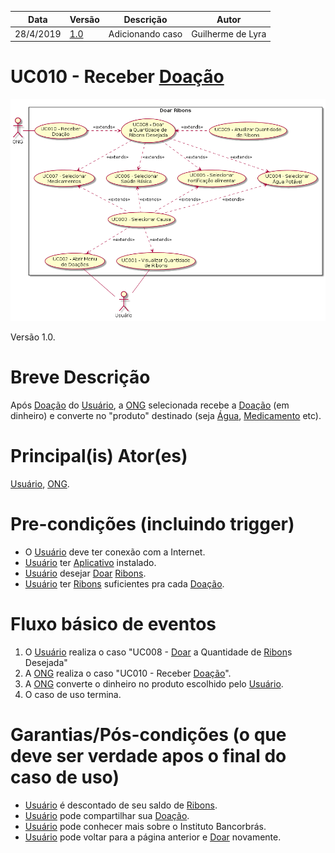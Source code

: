 | Data       | Versão  | Descrição       | Autor            |
| ---------- | ------- | --------------- | ---------------- |
| 28/4/2019 | [1.0](https://github.com/requisitos-2019-1/Ribon/commit/05339bf4c968ee9e9daebe6ffcdd1aa92436240d#diff-aa46673e1e292aca8f1befdc2165a503) | Adicionando caso | Guilherme de Lyra |


# UC010 - Receber [Doação](https://github.com/requisitos-2019-1/Ribon/blob/master/Modelagem%20de%20Requisitos/Lexicos/Doação.md)


![diagrama](Doar_Ribons.png)

Versão 1.0.

# Breve Descrição
Após [Doação](https://github.com/requisitos-2019-1/Ribon/blob/master/Modelagem%20de%20Requisitos/Lexicos/Doação.md) do [Usuário](https://github.com/requisitos-2019-1/Ribon/blob/master/Modelagem%20de%20Requisitos/Lexicos/Usuário.md), a [ONG](https://github.com/requisitos-2019-1/Ribon/blob/master/Modelagem%20de%20Requisitos/Lexicos/Ong.md) selecionada recebe a [Doação](https://github.com/requisitos-2019-1/Ribon/blob/master/Modelagem%20de%20Requisitos/Lexicos/Doação.md) (em dinheiro) e converte no "produto" destinado (seja [Água](https://github.com/requisitos-2019-1/Ribon/blob/master/Modelagem%20de%20Requisitos/Lexicos/Agua_potavel.md), [Medicamento](https://github.com/requisitos-2019-1/Ribon/blob/master/Modelagem%20de%20Requisitos/Lexicos/Medicamentos.md) etc).  

# Principal(is) Ator(es)
[Usuário](https://github.com/requisitos-2019-1/Ribon/blob/master/Modelagem%20de%20Requisitos/Lexicos/Usuário.md), [ONG](https://github.com/requisitos-2019-1/Ribon/blob/master/Modelagem%20de%20Requisitos/Lexicos/Ong.md).

# Pre-condições (incluindo trigger)
- O [Usuário](https://github.com/requisitos-2019-1/Ribon/blob/master/Modelagem%20de%20Requisitos/Lexicos/Usuário.md) deve ter conexão com a Internet.
- [Usuário](https://github.com/requisitos-2019-1/Ribon/blob/master/Modelagem%20de%20Requisitos/Lexicos/Usuário.md) ter [Aplicativo](https://github.com/requisitos-2019-1/Ribon/blob/master/Modelagem%20de%20Requisitos/Lexicos/Aplicativo.md) instalado.
- [Usuário](https://github.com/requisitos-2019-1/Ribon/blob/master/Modelagem%20de%20Requisitos/Lexicos/Usuário.md) desejar [Doar](https://github.com/requisitos-2019-1/Ribon/blob/master/Modelagem%20de%20Requisitos/Lexicos/Doar.md) [Ribons](https://github.com/requisitos-2019-1/Ribon/blob/master/Modelagem%20de%20Requisitos/Lexicos/Ribon.md).
- [Usuário](https://github.com/requisitos-2019-1/Ribon/blob/master/Modelagem%20de%20Requisitos/Lexicos/Usuário.md) ter [Ribons](https://github.com/requisitos-2019-1/Ribon/blob/master/Modelagem%20de%20Requisitos/Lexicos/Ribon.md) suficientes pra cada [Doação](https://github.com/requisitos-2019-1/Ribon/blob/master/Modelagem%20de%20Requisitos/Lexicos/Doação.md).

# Fluxo básico de eventos
1. O [Usuário](https://github.com/requisitos-2019-1/Ribon/blob/master/Modelagem%20de%20Requisitos/Lexicos/Usuário.md) realiza o caso "UC008 - [Doar](https://github.com/requisitos-2019-1/Ribon/blob/master/Modelagem%20de%20Requisitos/Lexicos/Doar.md) a Quantidade de [Ribon](https://github.com/requisitos-2019-1/Ribon/blob/master/Modelagem%20de%20Requisitos/Lexicos/Ribon.md)s Desejada"
1. A [ONG](https://github.com/requisitos-2019-1/Ribon/blob/master/Modelagem%20de%20Requisitos/Lexicos/Ong.md) realiza o caso "UC010 - Receber [Doação](https://github.com/requisitos-2019-1/Ribon/blob/master/Modelagem%20de%20Requisitos/Lexicos/Doação.md)".
1. A [ONG](https://github.com/requisitos-2019-1/Ribon/blob/master/Modelagem%20de%20Requisitos/Lexicos/Ong.md) converte o dinheiro no produto escolhido pelo [Usuário](https://github.com/requisitos-2019-1/Ribon/blob/master/Modelagem%20de%20Requisitos/Lexicos/Usuário.md).
1. O caso de uso termina.

# Garantias/Pós-condições (o que deve ser verdade apos o final do caso de uso)
- [Usuário](https://github.com/requisitos-2019-1/Ribon/blob/master/Modelagem%20de%20Requisitos/Lexicos/Usuário.md) é descontado de seu saldo de [Ribons](https://github.com/requisitos-2019-1/Ribon/blob/master/Modelagem%20de%20Requisitos/Lexicos/Ribon.md).
- [Usuário](https://github.com/requisitos-2019-1/Ribon/blob/master/Modelagem%20de%20Requisitos/Lexicos/Usuário.md) pode compartilhar sua [Doação](https://github.com/requisitos-2019-1/Ribon/blob/master/Modelagem%20de%20Requisitos/Lexicos/Doação.md).
- [Usuário](https://github.com/requisitos-2019-1/Ribon/blob/master/Modelagem%20de%20Requisitos/Lexicos/Usuário.md) pode conhecer mais sobre o Instituto Bancorbrás.
- [Usuário](https://github.com/requisitos-2019-1/Ribon/blob/master/Modelagem%20de%20Requisitos/Lexicos/Usuário.md) pode voltar para a página anterior e [Doar](https://github.com/requisitos-2019-1/Ribon/blob/master/Modelagem%20de%20Requisitos/Lexicos/Doar.md) novamente.
